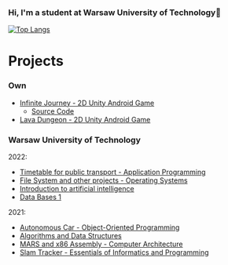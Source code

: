 ### Hi, I'm a student at Warsaw University of Technology👋

[![Top Langs](https://github-readme-stats.vercel.app/api/top-langs/?username=mateusz-brzozowski&langs_count=6&layout=compact)](https://github.com/anuraghazra/github-readme-stats)

<!--
**mateusz-brzozowski/mateusz-brzozowski** is a ✨ _special_ ✨ repository because its `README.md` (this file) appears on your GitHub profile.

Here are some ideas to get you started:

- 🔭 I’m currently working on ...
- 🌱 I’m currently learning ...
- 👯 I’m looking to collaborate on ...
- 🤔 I’m looking for help with ...
- 💬 Ask me about ...
- 📫 How to reach me: ...
- 😄 Pronouns: ...
- ⚡ Fun fact: ...
1day
-->
# Projects

### Own

- [Infinite Journey - 2D Unity Android Game](https://play.google.com/store/apps/details?id=com.VStarGames.InfinityDungeon)
  - [Source Code](https://github.com/mateusz-brzozowski/InfinityDungeon.git)
- [Lava Dungeon - 2D Unity Android Game](https://play.google.com/store/apps/details?id=com.Epitome.lavadungeons)

### Warsaw University of Technology

2022:
- [Timetable for public transport - Application Programming](https://github.com/mateusz-brzozowski/PAP-STUD)
- [File System and other projects - Operating Systems](https://github.com/mateusz-brzozowski/SOI-STUD)
- [Introduction to artificial intelligence](https://github.com/mateusz-brzozowski/WSI-STUD)
- [Data Bases 1](https://github.com/mateusz-brzozowski/BD1-STUD)

2021:
- [Autonomous Car - Object-Oriented Programming](https://github.com/mateusz-brzozowski/PROI-STUD)
- [Algorithms and Data Structures](https://github.com/mateusz-brzozowski/AISDI-STUD)
- [MARS and x86 Assembly - Computer Architecture](https://github.com/mateusz-brzozowski/ARKO-STUD)
- [Slam Tracker - Essentials of Informatics and Programming](https://github.com/mateusz-brzozowski/PIPR-STUD)
